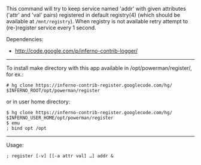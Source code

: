 This command will try to keep service named 'addr' with given attributes ('attr' and 'val' pairs) registered in default registry(4) (which should be available at `/mnt/registry`). When registry is not available retry attempt to (re-)register service every 1 second.


Dependencies:
  * http://code.google.com/p/inferno-contrib-logger/


---


To install make directory with this app available in /opt/powerman/register/, for ex.:

```
# hg clone https://inferno-contrib-register.googlecode.com/hg/ $INFERNO_ROOT/opt/powerman/register
```

or in user home directory:

```
$ hg clone https://inferno-contrib-register.googlecode.com/hg/ $INFERNO_USER_HOME/opt/powerman/register
$ emu
; bind opt /opt
```


---


Usage:

```
; register [-v] [[-a attr val] …] addr &
```